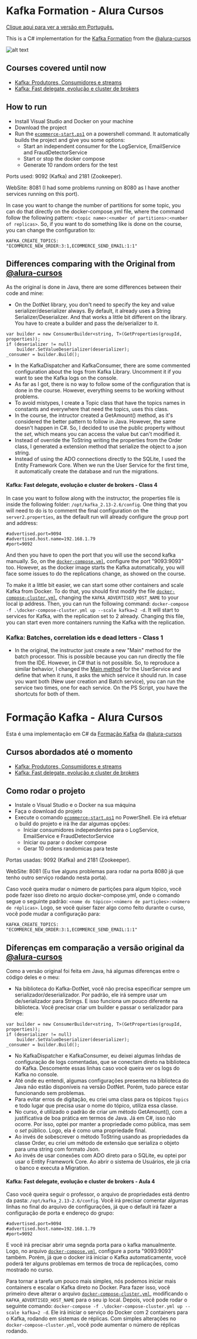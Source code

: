 ﻿# Kafka Formation - Alura Cursos

[Clique aqui para ver a versão em Português.](#forma%C3%A7%C3%A3o-kafka---alura-cursos)

This is a C# implementation for the [Kafka Formation](https://cursos.alura.com.br/formacao-kafka) from the [@alura-cursos](https://github.com/alura-cursos)

![alt text](https://github.com/Cussa/alura-kafka-formation/blob/main/images/ServiceRunning.png?raw=true)

## Courses covered until now
- [Kafka: Produtores, Consumidores e streams](https://cursos.alura.com.br/course/kafka-introducao-a-streams-em-microservicos)
- [Kafka: Fast delegate, evolução e cluster de brokers](https://cursos.alura.com.br/course/kafka-cluster-de-microservicos)

## How to run

- Install Visual Studio and Docker on your machine
- Download the project
- Run the [`ecommerce-start.ps1`](ecommerce-start.ps1) on a powershell command. It automatically builds the project and give you some options:
	- Start an independent consumer for the LogService, EmailService and FraudDetectorService
	- Start or stop the docker compose
	- Generate 10 random orders for the test

Ports used: 9092 (Kafka) and 2181 (Zookeeper).

WebSite: 8081 (I had some problems running on 8080 as I have another services running on this port).

In case you want to change the number of partitions for some topic, you can do that directly on the docker-compose.yml file, where the command follow the following pattern: `<topic name>:<number of partitions>:<number of replicas>`. So, if you want to do something like is done on the course, you can change the configuration to:
```
KAFKA_CREATE_TOPICS: "ECOMMERCE_NEW_ORDER:3:1,ECOMMERCE_SEND_EMAIL:1:1"
```

## Differences comparing with the Original from [@alura-cursos](https://github.com/alura-cursos)

As the original is done in Java, there are some differences between their code and mine:
- On the DotNet library, you don't need to specify the key and value serializer/deserializer always. By default, it already uses a String Serializer/Deserializer. And that works a little bit different on the library. You have to create a builder and pass the de/serializer to it.
```
var builder = new ConsumerBuilder<string, T>(GetProperties(groupId, properties));
if (deserializer != null)
    builder.SetValueDeserializer(deserializer);
_consumer = builder.Build();
```
- In the KafkaDispatcher and KafkaConsumer, there are some commented configuration about the logs from Kafka Library. Uncomment it if you want to see the Kafka logs on the console.
- As far as I got, there is no way to follow some of the configuration that is done in the course. However, everything seems to be working without problems.
- To avoid mistypes, I create a Topic class that have the topics names in constants and everywhere that need the topics, uses this class.
- In the course, the intructor created a GetAmount() method, as it's considered the better pattern to follow in Java. However, the same doesn't happen in C#. So, I decided to use the public property without the *set*, which means you can access the value but can't modified it.
- Instead of override the ToString writing the properties from the Order class, I generated a extension method that serialize the object to a json string.
- Instead of using the ADO connections directly to the SQLite, I used the Entity Framework Core. When we run the User Service for the first time, it automatically create the database and run the migrations.

#### Kafka: Fast delegate, evolução e cluster de brokers - Class 4

In case you want to follow along with the instructor, the properties file is inside the following folder: `/opt/kafka_2.13-2.6/config`.
One thing that you will need to do is to comment the final configuration on the `server2.properties`, as the default run will already configure the group port and address:
```
#advertised.port=9094
#advertised.host.name=192.168.1.79
#port=9092
```
And then you have to open the port that you will use the second kafka manually. So, on the [`docker-compose.yml`](docker-compose.yml), configure the port "9093:9093" too.
However, as the docker image starts the Kafka automatically, you will face some issues to do the replications change, as showed on the course.

To make it a little bit easier, we can start some other containers and scale Kafka from Docker. To do that, you should first modify the file [`docker-compose-cluster.yml`](docker-compose-cluster.yml), changing the `KAFKA_ADVERTISED_HOST_NAME` to your local ip address. Then, you can run the following command: `docker-compose -f .\docker-compose-cluster.yml up --scale kafka=2 -d`. It will start to services for Kafka, with the replication set to 2 already. Changing this file, you can start even more containers running the Kafka with the replication.

### Kafka: Batches, correlation ids e dead letters - Class 1

- In the original, the instructor just create a new "Main" method for the batch processor. This is possible because you can run directly the file from the IDE. However, in C# that is not possible. So, to reproduce a similar behavior, I changed the [Main method](src\Ecommerce.Service.Users\UserService.cs) for the UserService and define that when it runs, it asks the which service it should run. In case you want both (New user creation and Batch service), you can run the service two times, one for each service. On the PS Script, you have the shortcuts for both of them.

# Formação Kafka - Alura Cursos

Esta é uma implementação em C# da [Formação Kafka](https://cursos.alura.com.br/formacao-kafka) da [@alura-cursos](https://github.com/alura-cursos)

## Cursos abordados até o momento
- [Kafka: Produtores, Consumidores e streams](https://cursos.alura.com.br/course/kafka-introducao-a-streams-em-microservicos)
- [Kafka: Fast delegate, evolução e cluster de brokers](https://cursos.alura.com.br/course/kafka-cluster-de-microservicos)

## Como rodar o projeto

- Instale o Visual Studio e o Docker na sua máquina
- Faça o download do projeto
- Execute o comando [`ecommerce-start.ps1`](ecommerce-start.ps1) no PowerShell. Ele irá efetuar o build do projeto e irá lhe dar algumas opções:
	- Iniciar consumidores independentes para o LogService, EmailService e FraudDetectorService
	- Iniciar ou parar o docker compose
	- Gerar 10 ordens randomicas para teste

Portas usadas: 9092 (Kafka) and 2181 (Zookeeper).

WebSite: 8081 (Eu tive alguns problemas para rodar na porta 8080 já que tenho outro serviço rodando nesta porta).

Caso você queira mudar o número de partições para algum tópico, você pode fazer isso direto no arquio docker-compose.yml, onde o comando segue o seguinte padrão: `<nome do tópico>:<número de partições>:<número de réplicas>`. Logo, se você quiser fazer algo como feito durante o curso, você pode mudar a configuração para:
```
KAFKA_CREATE_TOPICS: "ECOMMERCE_NEW_ORDER:3:1,ECOMMERCE_SEND_EMAIL:1:1"
```

## Diferenças em comparação a versão original da [@alura-cursos](https://github.com/alura-cursos)

Como a versão original foi feita em Java, há algumas diferenças entre o código deles e o meu:
- Na biblioteca do Kafka-DotNet, você não precisa especificar sempre um serializador/deserializador. Por padrão, ele irá sempre usar um de/serializador para Strings. E isso funciona um pouco diferente na biblioteca. Você precisar criar um builder e passar o serializador para ele:
```
var builder = new ConsumerBuilder<string, T>(GetProperties(groupId, properties));
if (deserializer != null)
    builder.SetValueDeserializer(deserializer);
_consumer = builder.Build();
```
- No KafkaDispatcher e KafkaConsumer, eu deixei algumas linhdas de configuração de logs comentadas, que se conectam direto na biblioteca do Kafka. Descomente essas linhas caso você queira ver os logs do Kafka no console.
- Até onde eu entendi, algumas configurações presentes na biblioteca do Java não estão disponíveis na versão DotNet. Porém, tudo parece estar funcionando sem problemas.
- Para evitar erros de digitação, eu criei uma class para os tópicos `Topics` e todo lugar que precisa usar o nome do tópico, utiliza essa classe.
- No curso, é utilizado o padrão de criar um método GetAmount(), com a justificativa de boa prática em termos de Java. Já em C#, isso não ocorre. Por isso, optei por manter a propriedade como pública, mas sem o *set* público. Logo, ela é como uma propriedade final.
- Ao invés de sobescrever o método ToString usando as propriedades da classe Order, eu criei um método de extensão que serializa o objeto para uma string com formato Json.
- Ao invés de usar conexões com ADO direto para o SQLite, eu optei por usar o Entity Framework Core. Ao abrir o sistema de Usuários, ele já cria o banco e executa a Migration.

#### Kafka: Fast delegate, evolução e cluster de brokers - Aula 4

Caso você queira seguir o professor, o arquivo de propriedades está dentro da pasta: `/opt/kafka_2.13-2.6/config`.
Você irá precisar comentar algumas linhas no final do arquivo de configurações, já que o default irá fazer a configuração de porta e endereço do grupo:
```
#advertised.port=9094
#advertised.host.name=192.168.1.79
#port=9092
```
E você irá precisar abrir uma segnda porta para o kafka manualmente. Logo, no arquivo [`docker-compose.yml`](docker-compose.yml), configure a porta "9093:9093" também.
Porém, já que o docker irá iniciar o Kafka automaticamente, você poderá ter alguns problemas em termos de troca de replicações, como mostrado no curso.

Para tornar a tarefa um pouco mais simples, nós podemos iniciar mais containers e escalar o Kafka direto no Docker. Para fazer isso, você primeiro deve alterar o arquivo [`docker-compose-cluster.yml`](docker-compose-cluster.yml), modificando o `KAFKA_ADVERTISED_HOST_NAME` para o seu ip local. Depois, você pode rodar o seguinte comando: `docker-compose -f .\docker-compose-cluster.yml up --scale kafka=2 -d`. Ele irá iniciar o serviço do Docker com 2 containers para o Kafka, rodando em sistemas de réplicas. Com simples alterações no `docker-compose-cluster.yml`, você pode aumentar o número de réplicas rodando.
